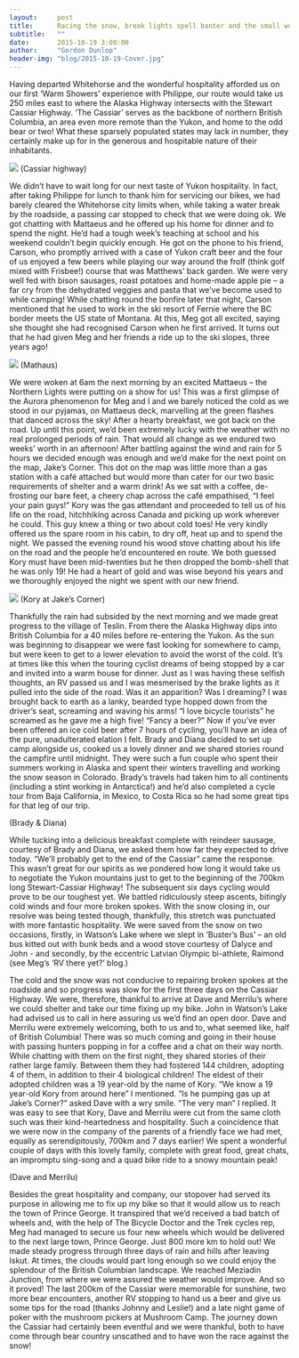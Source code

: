 ```yaml
---
layout:     post
title:      Racing the snow, break lights spell banter and the small world of British Columbia
subtitle:   ""
date:       2015-10-19 3:00:00
author:     "Gordon Dunlop"
header-img: "blog/2015-10-19-Cover.jpg"
---
```


Having departed Whitehorse and the wonderful hospitality afforded us on our first ‘Warm Showers’ experience with Philippe, our route would take us 250 miles east to where the Alaska Highway intersects with the Stewart Cassiar Highway.  ‘The Cassiar’ serves as the backbone of northern British Columbia, an area even more remote than the Yukon, and home to the odd bear or two!  What these sparsely populated states may lack in number, they certainly make up for in the generous and hospitable nature
of their inhabitants.

<img class="img-responsive center-block" src ="{{ site.url }}/blog/2015-10-19-Highway.jpg"/>
(Cassiar highway)

We didn’t have to wait long for our next taste of Yukon hospitality.  In fact, after taking Philippe for lunch to thank him for servicing our bikes, we had barely cleared the Whitehorse city limits when, while taking a water break by the roadside, a passing car stopped to check that we were doing ok.  We got chatting with Mattaeus and he offered up his home for dinner and to spend the night. He’d had a tough week’s teaching at school and his weekend couldn’t begin quickly enough.  He got on the
phone to his friend, Carson, who promptly arrived with a case of Yukon craft beer and the four of us enjoyed a few beers while playing our way around the frolf (think golf mixed with Frisbee!) course that was Matthews’ back garden. We were very well fed with bison sausages, roast potatoes and home-made apple pie – a far cry from the dehydrated veggies and pasta that we’ve become used to while camping! While chatting round the bonfire later that night, Carson mentioned that he used to work in the
ski resort of Fernie where the BC border meets the US state of Montana.  At this, Meg got all excited, saying she thought she had recognised Carson when he first arrived. It turns out that he had given Meg and her friends a ride up to the ski slopes, three years ago!

<img class="img-responsive center-block" src ="{{ site.url }}/blog/2015-10-19-Mathaus.jpg"/>
(Mathaus)

We were woken at 6am the next morning by an excited Mattaeus – the Northern Lights were putting on a show for us! This was a first glimpse of the Aurora phenomenon for Meg and I and we barely noticed the cold as we stood in our pyjamas, on Mattaeus deck, marvelling at the green flashes that danced across the sky! After a hearty breakfast, we got back on the road.  Up until this point, we’d been extremely lucky with the weather with no real prolonged periods of rain.  That would all change as we
endured two weeks’ worth in an afternoon! After battling against the wind and rain for 5 hours we decided enough was enough and we’d make for the next point on the map, Jake’s Corner. This dot on the map was little more than a gas station with a café attached but would more than cater for our two basic requirements of shelter and a warm drink! As we sat with a coffee, de-frosting our bare feet, a cheery chap across the café empathised, “I feel your pain guys!” Kory was the gas attendant and
proceeded to tell us of his life on the road, hitchhiking across Canada and picking up work wherever he could. This guy knew a thing or two about cold toes! He very kindly offered us the spare room in his cabin, to dry off, heat up and to spend the night.  We passed the evening round his wood stove chatting about his life on the road and the people he’d encountered en route. We both guessed Kory must have been mid-twenties but he then dropped the bomb-shell that he was only 19! He had a heart of
gold and was wise beyond his years and we thoroughly enjoyed the night we spent with our new friend.

<img class="img-responsive center-block" src ="{{ site.url }}/blog/2015-10-19-Kory.jpg"/>
(Kory at Jake’s Corner)

Thankfully the rain had subsided by the next morning and we made great progress to the village of Teslin. From there the Alaska Highway dips into British Columbia for a 40 miles before re-entering the Yukon.  As the sun was beginning to disappear we were fast looking for somewhere to camp, but were keen to get to a lower elevation to avoid the worst of the cold. It’s at times like this when the touring cyclist dreams of being stopped by a car and invited into a warm house for dinner. Just as I
was having these selfish thoughts, an RV passed us and I was mesmerised by the brake lights as it pulled into the side of the road. Was it an apparition? Was I dreaming? I was brought back to earth as a lanky, bearded type hopped down from the driver’s seat, screaming and waving his arms! “I love bicycle tourists” he screamed as he gave me a high five! “Fancy a beer?” Now if you’ve ever been offered an ice cold beer after 7 hours of cycling, you’ll have an idea of the pure, unadulterated elation
I felt. Brady and Diana decided to set up camp alongside us, cooked us a lovely dinner and we shared stories round the campfire until midnight. They were such a fun couple who spent their summers working in Alaska and spent their winters travelling and working the snow season in Colorado. Brady’s travels had taken him to all continents (including a stint working in Antarctica!) and he’d also completed a cycle tour from Baja California, in Mexico, to Costa Rica so he had some great tips for that
leg of our trip.

(Brady & Diana)

While tucking into a delicious breakfast complete with reindeer sausage, courtesy of Brady and Diana, we asked them how far they expected to drive today. “We’ll probably get to the end of the Cassiar” came the response. This wasn’t great for our spirits as we pondered how long it would take us to negotiate the Yukon mountains just to get to the beginning of the 700km long Stewart-Cassiar Highway! The subsequent six days cycling would prove to be our toughest yet. We battled ridiculously steep
ascents, bitingly cold winds and four more broken spokes. With the snow closing in, our resolve was being tested though, thankfully, this stretch was punctuated with more fantastic hospitality. We were saved from the snow on two occasions, firstly, in Watson’s Lake where we slept in ‘Buster’s Bus’ – an old bus kitted out with bunk beds and a wood stove courtesy of Dalyce and John - and secondly, by the eccentric Latvian Olympic bi-athlete, Raimond (see Meg’s ‘RV there yet?’ blog.)

The cold and the snow was not conducive to repairing broken spokes at the roadside and so progress was slow for the first three days on the Cassiar Highway. We were, therefore, thankful to arrive at Dave and Merrilu’s where we could shelter and take our time fixing up my bike.  John in Watson’s Lake had advised us to call in here assuring us we’d find an open door. Dave and Merrilu were extremely welcoming, both to us and to, what seemed like, half of British Columbia! There was so much coming
and going in their house with passing hunters popping in for a coffee and a chat on their way north. While chatting with them on the first night, they shared stories of their rather large family.  Between them they had fostered 144 children, adopting 4 of them, in addition to their 4 biological children! The eldest of their adopted children was a 19 year-old by the name of Kory. “We know a 19 year-old Kory from around here” I mentioned. “Is he pumping gas up at Jake’s Corner?” asked Dave with a
wry smile. “The very man” I replied. It was easy to see that Kory, Dave and Merrilu were cut from the same cloth such was their kind-heartedness and hospitality. Such a coincidence that we were now in the company of the parents of a friendly face we had met, equally as serendipitously, 700km and 7 days earlier! We spent a wonderful couple of days with this lovely family, complete with great food, great chats, an impromptu sing-song and a quad bike ride to a snowy mountain peak!

(Dave and Merrilu)

Besides the great hospitality and company, our stopover had served its purpose in allowing me to fix up my bike so that it would allow us to reach the town of Prince George. It transpired that we’d received a bad batch of wheels and, with the help of The Bicycle Doctor and the Trek cycles rep, Meg had managed to secure us four new wheels which would be delivered to the next large town, Prince George. Just 800 more km to hold out! We made steady progress through three days of rain and hills after
leaving Iskut. At times, the clouds would part long enough so we could enjoy the splendour of the British Columbian landscape. We reached Meziadin Junction, from where we were assured the weather would improve.  And so it proved! The last 200km of the Cassiar were memorable for sunshine, two more bear encounters, another RV stopping to hand us a beer and give us some tips for the road (thanks Johnny and Leslie!) and a late night game of poker with the mushroom pickers at Mushroom Camp.  The
journey down the Cassiar had certainly been eventful and we were thankful, both to have come through bear country unscathed and to have won the race against the snow!



